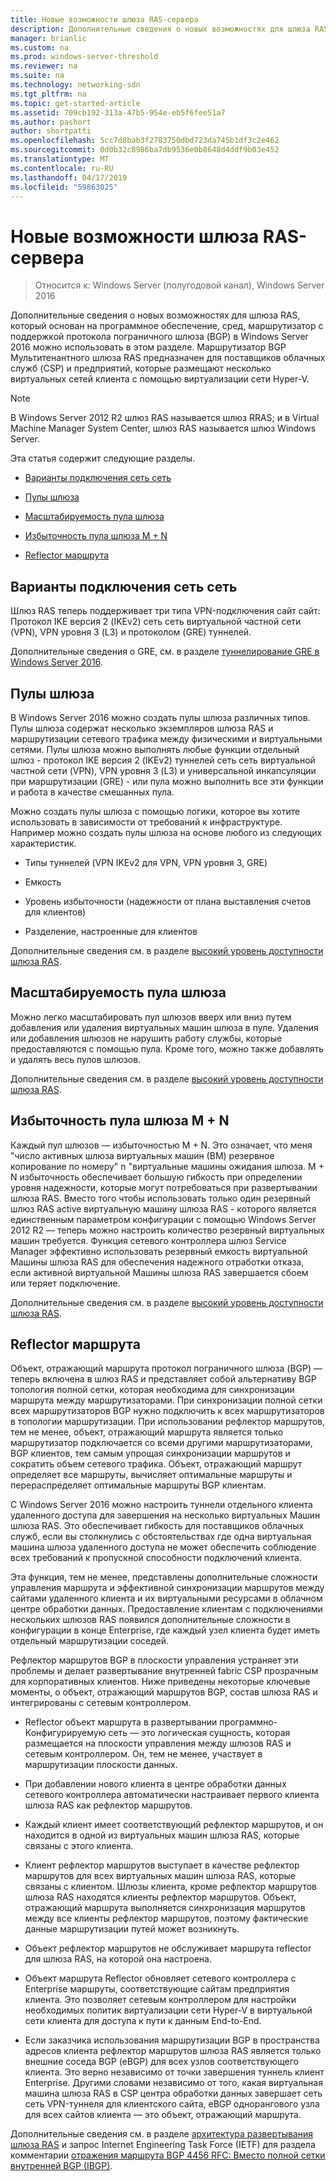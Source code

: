 ```yaml
---
title: Новые возможности шлюза RAS-сервера
description: Дополнительные сведения о новых возможностях для шлюза RAS, который основан на программное обеспечение, сред, маршрутизатор с поддержкой протокола пограничного шлюза (BGP) в Windows Server 2016 можно использовать в этом разделе.
manager: brianlic
ms.custom: na
ms.prod: windows-server-threshold
ms.reviewer: na
ms.suite: na
ms.technology: networking-sdn
ms.tgt_pltfrm: na
ms.topic: get-started-article
ms.assetid: 709cb192-313a-47b5-954e-eb5f6fee51a7
ms.author: pashort
author: shortpatti
ms.openlocfilehash: 5cc7d8bab3f2783750dbd723da745b1df3c2e462
ms.sourcegitcommit: 0d0b32c8986ba7db9536e0b8648d4ddf9b03e452
ms.translationtype: MT
ms.contentlocale: ru-RU
ms.lasthandoff: 04/17/2019
ms.locfileid: "59863025"
---
```

# <a name="whats-new-in-ras-gateway"></a>Новые возможности шлюза RAS-сервера

>Относится к: Windows Server (полугодовой канал), Windows Server 2016

Дополнительные сведения о новых возможностях для шлюза RAS, который основан на программное обеспечение, сред, маршрутизатор с поддержкой протокола пограничного шлюза (BGP) в Windows Server 2016 можно использовать в этом разделе. Маршрутизатор BGP Мультитенантного шлюза RAS предназначен для поставщиков облачных служб (CSP) и предприятий, которые размещают несколько виртуальных сетей клиента с помощью виртуализации сети Hyper-V.  
  
> [!NOTE]  
> В Windows Server 2012 R2 шлюз RAS называется шлюз RRAS; и в Virtual Machine Manager System Center, шлюз RAS называется шлюз Windows Server.  
  
Эта статья содержит следующие разделы.  
  
-   [Варианты подключения сеть сеть](#bkmk_s2s)  
  
-   [Пулы шлюза](#bkmk_pools)  
  
-   [Масштабируемость пула шлюза](#bkmk_gps)  
  
-   [Избыточность пула шлюза M + N](#bkmk_m)  
  
-   [Reflector маршрута](#bkmk_rr)  
  
## <a name="bkmk_s2s"></a>Варианты подключения сеть сеть  
Шлюз RAS теперь поддерживает три типа VPN-подключения сайт сайт:  Протокол IKE версия 2 (IKEv2) сеть сеть виртуальной частной сети (VPN), VPN уровня 3 (L3) и протоколом (GRE) туннелей.  
  
Дополнительные сведения о GRE, см. в разделе [туннелирование GRE в Windows Server 2016](../../../../remote/remote-access/ras-gateway/gre-tunneling-windows-server.md).  
  
## <a name="bkmk_pools"></a>Пулы шлюза  
В Windows Server 2016 можно создать пулы шлюза различных типов. Пулы шлюза содержат несколько экземпляров шлюза RAS и маршрутизации сетевого трафика между физическими и виртуальными сетями. Пулы шлюза можно выполнять любые функции отдельный шлюз - протокол IKE версия 2 (IKEv2) туннелей сеть сеть виртуальной частной сети (VPN), VPN уровня 3 (L3) и универсальной инкапсуляции при маршрутизации (GRE) - или пула можно выполнить все эти функции и работа в качестве смешанных пула.  
  
Можно создать пулы шлюза с помощью логики, которое вы хотите использовать в зависимости от требований к инфраструктуре. Например можно создать пулы шлюза на основе любого из следующих характеристик.  
  
-   Типы туннелей (VPN IKEv2 для VPN, VPN уровня 3, GRE)  
  
-   Емкость  
  
-   Уровень избыточности (надежности от плана выставления счетов для клиентов)  
  
-   Разделение, настроенные для клиентов  
  
Дополнительные сведения см. в разделе [высокий уровень доступности шлюза RAS](RAS-Gateway-High-Availability.md).  
  
## <a name="bkmk_gps"></a>Масштабируемость пула шлюза  
Можно легко масштабировать пул шлюзов вверх или вниз путем добавления или удаления виртуальных машин шлюза в пуле. Удаления или добавления шлюзов не нарушить работу службы, которые предоставляются с помощью пула. Кроме того, можно также добавлять и удалять весь пулов шлюзов.  
  
Дополнительные сведения см. в разделе [высокий уровень доступности шлюза RAS](RAS-Gateway-High-Availability.md).  
  
## <a name="bkmk_m"></a>Избыточность пула шлюза M + N  
Каждый пул шлюзов — избыточностью M + N. Это означает, что меня "число активных шлюза виртуальных машин (ВМ) резервное копирование по номеру" n "виртуальные машины ожидания шлюза. M + N избыточность обеспечивает большую гибкость при определении уровня надежности, которые могут потребоваться при развертывании шлюза RAS. Вместо того чтобы использовать только один резервный шлюз RAS active виртуальную машину шлюза RAS - которого является единственным параметром конфигурации с помощью Windows Server 2012 R2 — теперь можно настроить количество резервный виртуальных машин требуется. Функция сетевого контроллера шлюз Service Manager эффективно использовать резервный емкость виртуальной Машины шлюза RAS для обеспечения надежного отработки отказа, если активной виртуальной Машины шлюза RAS завершается сбоем или теряет подключение.  
  
Дополнительные сведения см. в разделе [высокий уровень доступности шлюза RAS](RAS-Gateway-High-Availability.md).  
  
## <a name="bkmk_rr"></a>Reflector маршрута  
Объект, отражающий маршрута протокол пограничного шлюза (BGP) — теперь включена в шлюз RAS и представляет собой альтернативу BGP топология полной сетки, которая необходима для синхронизации маршрута между маршрутизаторами. При синхронизации полной сетки всех маршрутизаторов BGP нужно подключить к всех маршрутизаторов в топологии маршрутизации. При использовании рефлектор маршрутов, тем не менее, объект, отражающий маршрута является только маршрутизатор подключается со всеми другими маршрутизаторами, BGP клиентов, тем самым упрощая синхронизации маршрутов и сократить объем сетевого трафика. Объект, отражающий маршрут определяет все маршруты, вычисляет оптимальные маршруты и перераспределяет оптимальные маршруты BGP клиентам.  
  
С Windows Server 2016 можно настроить туннели отдельного клиента удаленного доступа для завершения на несколько виртуальных Машин шлюза RAS. Это обеспечивает гибкость для поставщиков облачных служб, если вы столкнулись с обстоятельствах где одна виртуальная машина шлюза удаленного доступа не может обеспечить соблюдение всех требований к пропускной способности подключений клиента.  
  
Эта функция, тем не менее, представлены дополнительные сложности управления маршрута и эффективной синхронизации маршрутов между сайтами удаленного клиента и их виртуальными ресурсами в облачном центре обработки данных. Предоставление клиентам с подключениями нескольких шлюзов RAS появился дополнительные сложности в конфигурации в конце Enterprise, где каждый узел клиента будет иметь отдельный маршрутизации соседей.  
  
Рефлектор маршрутов BGP в плоскости управления устраняет эти проблемы и делает развертывание внутренней fabric CSP прозрачным для корпоративных клиентов. Ниже приведены некоторые ключевые моменты, о объект, отражающий маршрутов BGP, состав шлюза RAS и интегрированы с сетевым контроллером.  
  
-   Reflector объект маршрута в развертывании программно-Конфигурируемую сеть — это логическая сущность, которая размещается на плоскости управления между шлюзов RAS и сетевым контроллером. Он, тем не менее, участвует в маршрутизации плоскости данных.  
  
-   При добавлении нового клиента в центре обработки данных сетевого контроллера автоматически настраивает первого клиента шлюза RAS как рефлектор маршрутов.  
  
-   Каждый клиент имеет соответствующий рефлектор маршрутов, и он находится в одной из виртуальных машин шлюза RAS, которые связаны с этого клиента.  
  
-   Клиент рефлектор маршрутов выступает в качестве рефлектор маршрутов для всех виртуальных машин шлюза RAS, которые связаны с клиентом. Шлюзы клиента, кроме рефлектор маршрутов шлюза RAS находятся клиенты рефлектор маршрутов. Объект, отражающий маршрута выполняется синхронизация маршрутов между все клиенты рефлектор маршрутов, поэтому фактические данные маршрутизации путей может возникнуть.  
  
-   Объект рефлектор маршрутов не обслуживает маршрута reflector для шлюза RAS, на которой она настроена.  
  
-   Объект маршрута Reflector обновляет сетевого контроллера с Enterprise маршруты, соответствующие сайтам предприятия клиента. Это позволяет сетевым контроллером для настройки необходимых политик виртуализации сети Hyper-V в виртуальной сети клиента для доступа к пути к данным End-to-End.  
  
-   Если заказчика использования маршрутизации BGP в пространства адресов клиента рефлектор маршрутов шлюза RAS является только внешние соседа BGP (eBGP) для всех узлов соответствующего клиента. Это верно независимо от точки завершения туннель клиент Enterprise. Другими словами независимо от того, какая виртуальная машина шлюза RAS в CSP центра обработки данных завершает сеть сеть VPN-туннеля для клиентского сайта, eBGP однорангового узла для всех сайтов клиента — это объект, отражающий маршрута.  
  
Дополнительные сведения см. в разделе [архитектура развертывания шлюза RAS](RAS-Gateway-Deployment-Architecture.md) и запрос Internet Engineering Task Force (IETF) для раздела комментарии [отражения маршрута BGP 4456 RFC: Вместо полной сетки внутренней BGP (IBGP)](https://tools.ietf.org/html/rfc4456).  
  

